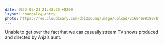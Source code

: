 ```yaml
---
date: 2023-05-21 21:43:25 +0200
layout: changelog_entry
photo: https://res.cloudinary.com/dbi2zounq/image/upload/v1684698180/bf3fscm6gi7n1cmyulfa.jpg
---
```

Unable to get over the fact that we can casually stream TV shows produced and directed by Anja’s aunt. 
